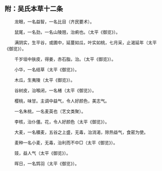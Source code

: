 ## 附：吴氏本草十二条

<p>&emsp;&emsp;
龙眼，一名益智，一名比目（齐民要术）。
</p>
<p>&emsp;&emsp;
鼠尾，一名劲，一名山陵翘，治痢也。（太平《御览》）。
</p>
<p>&emsp;&emsp;
满阴实，生平谷，或圃中，延蔓如瓜，叶实如桃，七月采，止渴延年（太平《御览》）。
</p>
<p>&emsp;&emsp;
千岁垣中肤皮，得姜，赤石脂，治。（太平《御览》）。
</p>
<p>&emsp;&emsp;
小华，一名结草（太平《御览》）。
</p>
<p>&emsp;&emsp;
木瓜，生夷陵（太平《御览》）。
</p>
<p>&emsp;&emsp;
谷树皮，治喉闭，一名楮（太平《御览》）。
</p>
<p>&emsp;&emsp;
樱桃，味甘。主调中益气，令人好颜色，美志气。
</p>
<p>&emsp;&emsp;
一名朱桃，一名麦英也（艺文类聚）。
</p>
<p>&emsp;&emsp;
李核，治仆僵。花，令人好颜色（太平《御览》）。
</p>
<p>&emsp;&emsp;
大麦，一名穬麦，五谷之上盛，无毒，治消渴，除热益气，食密为使。
</p>
<p>&emsp;&emsp;
麦种一名小麦，无毒，治利而不中□（太平《御览》）。
</p>
<p>&emsp;&emsp;
豉，益人气（太平《御览》）。
</p>
<p>&emsp;&emsp;
晖日，一名鸩羽（太平《御览》）。
</p>
